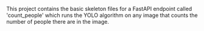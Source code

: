 This project contains the basic skeleton files for a FastAPI endpoint called 'count_people' which runs the YOLO algorithm on any image that counts the number of people there are in the image.

